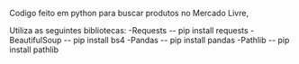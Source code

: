 
Codigo feito em python para buscar produtos no Mercado Livre,

Utiliza as seguintes bibliotecas:
-Requests -- pip install requests
-BeautifulSoup -- pip install bs4
-Pandas -- pip install pandas
-Pathlib -- pip install pathlib

